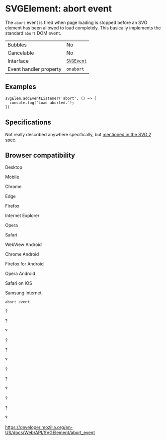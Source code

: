 SVGElement: abort event
=======================

The `abort` event is fired when page loading is stopped before an SVG element has been allowed to load completely. This basically implements the standard `abort` DOM event.

<table><tbody><tr class="odd"><td>Bubbles</td><td>No</td></tr><tr class="even"><td>Cancelable</td><td>No</td></tr><tr class="odd"><td>Interface</td><td><a href="../svgevent"><code>SVGEvent</code></a></td></tr><tr class="even"><td>Event handler property</td><td><code>onabort</code></td></tr></tbody></table>

Examples
--------

    svgElem.addEventListener('abort', () => {
      console.log('Load aborted.');
    })

Specifications
--------------

Not really described anywhere specifically, but [mentioned in the SVG 2 spec](https://svgwg.org/svg2-draft/single-page.html#changes-interact).

Browser compatibility
---------------------

Desktop

Mobile

Chrome

Edge

Firefox

Internet Explorer

Opera

Safari

WebView Android

Chrome Android

Firefox for Android

Opera Android

Safari on IOS

Samsung Internet

`abort_event`

?

?

?

?

?

?

?

?

?

?

?

?

<a href="https://developer.mozilla.org/en-US/docs/Web/API/SVGElement/abort_event" class="_attribution-link">https://developer.mozilla.org/en-US/docs/Web/API/SVGElement/abort_event</a>
